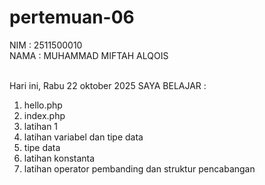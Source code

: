 # pertemuan-06

NIM : 2511500010 <BR>
NAMA : MUHAMMAD MIFTAH ALQOIS <BR><BR>

Hari ini, Rabu 22 oktober 2025 SAYA BELAJAR :
<ol>
    <li> hello.php </li>
    <li> index.php </li>
    <li> latihan 1 </li>
    <li> latihan variabel dan tipe data </li>
    <li> tipe data </li>
    <li> latihan konstanta </li>
    <li> latihan operator pembanding dan struktur pencabangan </li>
</ol>